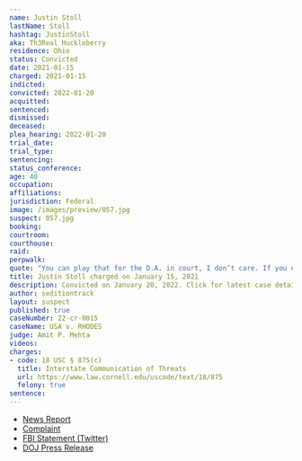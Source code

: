 ```yaml
---
name: Justin Stoll
lastName: Stoll
hashtag: JustinStoll
aka: Th3Real Huckleberry
residence: Ohio
status: Convicted
date: 2021-01-15
charged: 2021-01-15
indicted:
convicted: 2022-01-20
acquitted:
sentenced:
dismissed:
deceased:
plea_hearing: 2022-01-20
trial_date:
trial_type:
sentencing:
status_conference:
age: 40
occupation:
affiliations:
jurisdiction: Federal
image: /images/preview/057.jpg
suspect: 057.jpg
booking:
courtroom:
courthouse:
raid:
perpwalk:
quote: "You can play that for the D.A. in court, I don’t care. If you ever jeopardize me, from being with my family, you will absolutely meet your mother fucking maker."
title: Justin Stoll charged on January 15, 2021
description: Convicted on January 20, 2022. Click for latest case details.
author: seditiontrack
layout: suspect
published: true
caseNumber: 22-cr-0015
caseName: USA v. RHODES
judge: Amit P. Mehta
videos:
charges:
- code: 18 USC § 875(c)
  title: Interstate Communication of Threats
  url: https://www.law.cornell.edu/uscode/text/18/875
  felony: true
sentence:
---
```

- [News Report](https://www.whio.com/news/local/local-man-charged-connection-capitol-riots/ZAUSFUSX3RBJPOKRQH3VAIFD2I/)
- [Complaint](https://www.justice.gov/usao-dc/case-multi-defendant/file/1371536/download)
- [FBI Statement (Twitter)](https://twitter.com/FBICincinnati/status/1350161035492290565?s=20)
- [DOJ Press Release](https://www.justice.gov/usao-sdoh/pr/wilmington-man-pleads-guilty-making-online-threats-relating-his-participation-us)
